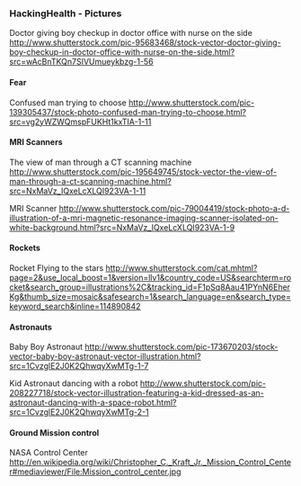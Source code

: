 ### HackingHealth - Pictures

Doctor giving boy checkup in doctor office with nurse on the side 
http://www.shutterstock.com/pic-95683468/stock-vector-doctor-giving-boy-checkup-in-doctor-office-with-nurse-on-the-side.html?src=wAcBnTKQn7SIVUmueykbzg-1-56


#### Fear

Confused man trying to choose
http://www.shutterstock.com/pic-139305437/stock-photo-confused-man-trying-to-choose.html?src=vg2yWZWQmspFUKHt1kxTIA-1-11



#### MRI Scanners

The view of man through a CT scanning machine
http://www.shutterstock.com/pic-195649745/stock-vector-the-view-of-man-through-a-ct-scanning-machine.html?src=NxMaVz_IQxeLcXLQI923VA-1-11

MRI Scanner
http://www.shutterstock.com/pic-79004419/stock-photo-a-d-illustration-of-a-mri-magnetic-resonance-imaging-scanner-isolated-on-white-background.html?src=NxMaVz_IQxeLcXLQI923VA-1-9


#### Rockets

Rocket Flying to the stars
http://www.shutterstock.com/cat.mhtml?page=2&use_local_boost=1&version=llv1&country_code=US&searchterm=rocket&search_group=illustrations%2C&tracking_id=F1pSq8Aau41PYnN6EherKg&thumb_size=mosaic&safesearch=1&search_language=en&search_type=keyword_search&inline=114890842


#### Astronauts

Baby Boy Astronaut
http://www.shutterstock.com/pic-173670203/stock-vector-baby-boy-astronaut-vector-illustration.html?src=1CvzglE2J0K2QhwqyXwMTg-1-7

Kid Astronaut dancing with a robot
http://www.shutterstock.com/pic-208227718/stock-vector-illustration-featuring-a-kid-dressed-as-an-astronaut-dancing-with-a-space-robot.html?src=1CvzglE2J0K2QhwqyXwMTg-2-1


#### Ground Mission control

NASA Control Center
http://en.wikipedia.org/wiki/Christopher_C._Kraft_Jr._Mission_Control_Center#mediaviewer/File:Mission_control_center.jpg

